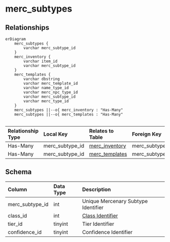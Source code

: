 # merc_subtypes

## Relationships

```mermaid
erDiagram
    merc_subtypes {
        varchar merc_subtype_id
    }
    merc_inventory {
        varchar item_id
        varchar merc_subtype_id
    }
    merc_templates {
        varchar dbstring
        varchar merc_template_id
        varchar name_type_id
        varchar merc_npc_type_id
        varchar merc_subtype_id
        varchar merc_type_id
    }
    merc_subtypes ||--o{ merc_inventory : "Has-Many"
    merc_subtypes ||--o{ merc_templates : "Has-Many"


```


| Relationship Type | Local Key | Relates to Table | Foreign Key |
| :--- | :--- | :--- | :--- |
| Has-Many | merc_subtype_id | [merc_inventory](../../schema/mercenaries/merc_inventory.md) | merc_subtype_id |
| Has-Many | merc_subtype_id | [merc_templates](../../schema/mercenaries/merc_templates.md) | merc_subtype_id |


## Schema

| Column | Data Type | Description |
| :--- | :--- | :--- |
| merc_subtype_id | int | Unique Mercenary Subtype Identifier |
| class_id | int | [Class Identifier](../../../../server/player/class-list) |
| tier_id | tinyint | Tier Identifier |
| confidence_id | tinyint | Confidence Identifier |

